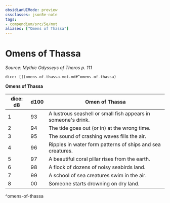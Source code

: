 ```yaml
---
obsidianUIMode: preview
cssclasses: json5e-note
tags:
- compendium/src/5e/mot
aliases: ["Omens of Thassa"]
---
```

# Omens of Thassa
*Source: Mythic Odysseys of Theros p. 111* 

`dice: [](omens-of-thassa-mot.md#^omens-of-thassa)`

**Omens of Thassa**

| dice: d8 | d100 | Omen of Thassa |
|----------|------|----------------|
| 1 | 93 | A lustrous seashell or small fish appears in someone's drink. |
| 2 | 94 | The tide goes out (or in) at the wrong time. |
| 3 | 95 | The sound of crashing waves fills the air. |
| 4 | 96 | Ripples in water form patterns of ships and sea creatures. |
| 5 | 97 | A beautiful coral pillar rises from the earth. |
| 6 | 98 | A flock of dozens of noisy seabirds land. |
| 7 | 99 | A school of sea creatures swim in the air. |
| 8 | 00 | Someone starts drowning on dry land. |
^omens-of-thassa